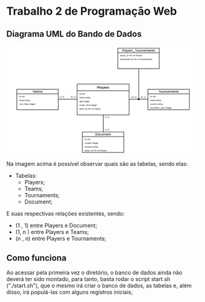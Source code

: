 # Trabalho 2 de Programação Web

## Diagrama UML do Bando de Dados

![Imagem representando as relações do banco de dados](./images/T2_CI1010_Database.png)

Na imagem acima é possível observar quais são as tabelas, sendo elas:

- Tabelas:
  - Players;
  - Teams;
  - Tournaments;
  - Document;

E suas respectivas relações existentes, sendo:

- (1 , 1) entre Players e Document;
- (1, n ) entre Players e Teams;
- (n , n) entre Players e Tournaments;

## Como funciona

Ao acessar pela primeira vez o diretório, o banco de dados ainda não deverá ter sido montado, para tanto, basta rodar o script start.sh ("./start.sh"), que o mesmo irá criar o banco de dados, as tabelas e, além disso, irá populá-las com alguns registros iniciais;
